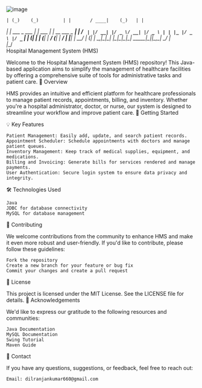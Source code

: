 ![image](https://github.com/Dilranjankumar/Hospital-Management-System/assets/103164759/36527d66-5f24-4d76-a978-6513380243b6)

    
    
    | (_)    (_)         | |       / ____|    (_)   | |
  __| |_  ___ _  ___  ___| | ___  | |  __  ___ _  __| |
 / _` | |/ __| |/ _ \/ __| |/ _ \ | | |_ |/ _ \ |/ _` |
| (_| | | (__| |  __/ (__| |  __/ | |__| |  __/ | (_| |
 \__,_|_|\___| |\___|\___|_|\___|  \_____|\___|_|\__,_|
           _/ |                                        
          |__/                                         
Hospital Management System (HMS)

Welcome to the Hospital Management System (HMS) repository! This Java-based application aims to simplify the management of healthcare facilities by offering a comprehensive suite of tools for administrative tasks and patient care.
🏥 Overview

HMS provides an intuitive and efficient platform for healthcare professionals to manage patient records, appointments, billing, and inventory. Whether you're a hospital administrator, doctor, or nurse, our system is designed to streamline your workflow and improve patient care.
🚀 Getting Started


💡 Key Features

    Patient Management: Easily add, update, and search patient records.
    Appointment Scheduler: Schedule appointments with doctors and manage patient queues.
    Inventory Management: Keep track of medical supplies, equipment, and medications.
    Billing and Invoicing: Generate bills for services rendered and manage payments.
    User Authentication: Secure login system to ensure data privacy and integrity.

🛠️ Technologies Used

    Java
    JDBC for database connectivity
    MySQL for database management

🤝 Contributing

We welcome contributions from the community to enhance HMS and make it even more robust and user-friendly. If you'd like to contribute, please follow these guidelines:

    Fork the repository
    Create a new branch for your feature or bug fix
    Commit your changes and create a pull request

📄 License

This project is licensed under the MIT License. See the LICENSE file for details.
🙏 Acknowledgements

We'd like to express our gratitude to the following resources and communities:

    Java Documentation
    MySQL Documentation
    Swing Tutorial
    Maven Guide

📧 Contact

If you have any questions, suggestions, or feedback, feel free to reach out:

    Email: dilranjankumar660@gmail.com
